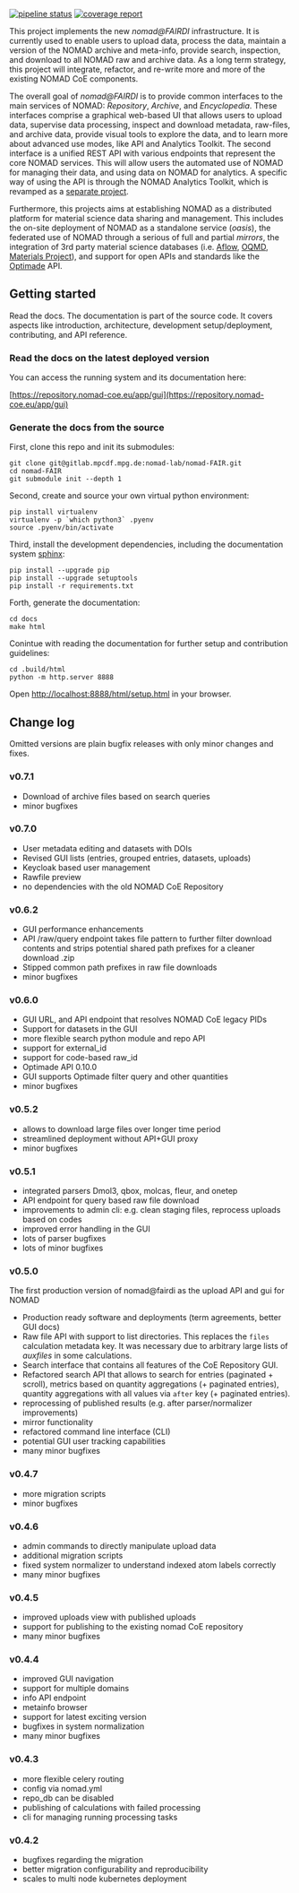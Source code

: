 [![pipeline status](https://gitlab.mpcdf.mpg.de/nomad-lab/nomad-FAIR/badges/master/pipeline.svg)](https://gitlab.mpcdf.mpg.de/nomad-lab/nomad-FAIR/commits/master)
[![coverage report](https://gitlab.mpcdf.mpg.de/nomad-lab/nomad-FAIR/badges/master/coverage.svg)](https://gitlab.mpcdf.mpg.de/nomad-lab/nomad-FAIR/commits/master)

This project implements the new *nomad@FAIRDI* infrastructure. It is currently used
to enable users to upload data, process the data, maintain a version of the NOMAD
archive and meta-info, provide search, inspection, and download to all NOMAD raw and
archive data. As a long term strategy, this project will integrate, refactor, and re-write
more and more of the existing NOMAD CoE components.

The overall goal of *nomad@FAIRDI* is to provide common interfaces to the main services of NOMAD:
*Repository*, *Archive*, and *Encyclopedia*. These interfaces comprise a graphical web-based
UI that allows users to upload data, supervise data processing, inspect and download
metadata, raw-files, and archive data, provide visual tools to explore the data, and
to learn more about advanced use modes, like API and Analytics Toolkit. The second interface
is a unified REST API with various endpoints that represent the core NOMAD services.
This will allow users the automated use of NOMAD for managing their data, and using
data on NOMAD for analytics. A specific way of using the API is through the NOMAD
Analytics Toolkit, which is revamped as a
[separate project](https://gitlab.mpcdf.mpg.de/nomad-lab/analytics-jupyterhub).

Furthermore, this projects aims at establishing NOMAD as a distributed platform for
material science data sharing and management. This includes the on-site deployment of
NOMAD as a standalone service (*oasis*), the federated use of NOMAD through a
serious of full and partial *mirrors*, the integration of 3rd party material science
databases (i.e. [Aflow](http://www.aflow.org/), [OQMD](http://oqmd.org/),
[Materials Project](https://materialsproject.org/)), and support for open APIs and
standards like the [Optimade](http://www.optimade.org/) API.

## Getting started

Read the docs. The documentation is part of the source code. It covers aspects like
introduction, architecture, development setup/deployment, contributing, and API reference.

### Read the docs on the latest deployed version

You can access the running system and its documentation here:

[https://repository.nomad-coe.eu/app/gui](https://repository.nomad-coe.eu/app/gui)

### Generate the docs from the source

First, clone this repo and init its submodules:
```
git clone git@gitlab.mpcdf.mpg.de:nomad-lab/nomad-FAIR.git
cd nomad-FAIR
git submodule init --depth 1
```

Second, create and source your own virtual python environment:
```
pip install virtualenv
virtualenv -p `which python3` .pyenv
source .pyenv/bin/activate
```

Third, install the development dependencies, including the documentation system
[sphinx](http://www.sphinx-doc.org/en/master/index.html):
```
pip install --upgrade pip
pip install --upgrade setuptools
pip install -r requirements.txt
```

Forth, generate the documentation:
```
cd docs
make html
```

Conintue with reading the documentation for further setup and contribution guidelines:
```
cd .build/html
python -m http.server 8888
```
Open [http://localhost:8888/html/setup.html](http://localhost:8888/html/setup.html) in
your browser.

## Change log
Omitted versions are plain bugfix releases with only minor changes and fixes.

### v0.7.1
- Download of archive files based on search queries
- minor bugfixes

### v0.7.0
- User metadata editing and datasets with DOIs
- Revised GUI lists (entries, grouped entries, datasets, uploads)
- Keycloak based user management
- Rawfile preview
- no dependencies with the old NOMAD CoE Repository

### v0.6.2
- GUI performance enhancements
- API /raw/query endpoint takes file pattern to further filter download contents and
  strips potential shared path prefixes for a cleaner download .zip
- Stipped common path prefixes in raw file downloads
- minor bugfixes

### v0.6.0
- GUI URL, and API endpoint that resolves NOMAD CoE legacy PIDs
- Support for datasets in the GUI
- more flexible search python module and repo API
- support for external_id
- support for code-based raw_id
- Optimade API 0.10.0
- GUI supports Optimade filter query and other quantities
- minor bugfixes

### v0.5.2
- allows to download large files over longer time period
- streamlined deployment without API+GUI proxy
- minor bugfixes

### v0.5.1
- integrated parsers Dmol3, qbox, molcas, fleur, and onetep
- API endpoint for query based raw file download
- improvements to admin cli: e.g. clean staging files, reprocess uploads based on codes
- improved error handling in the GUI
- lots of parser bugfixes
- lots of minor bugfixes

### v0.5.0
The first production version of nomad@fairdi as the upload API and gui for NOMAD
- Production ready software and deployments (term agreements, better GUI docs)
- Raw file API with support to list directories. This replaces the `files` calculation
  metadata key. It was necessary due to arbitrary large lists of *auxfiles* in some
  calculations.
- Search interface that contains all features of the CoE Repository GUI.
- Refactored search API that allows to search for entries (paginated + scroll),
  metrics based on quantity aggregations (+ paginated entries), quantity aggregations
  with all values via `after` key (+ paginated entries).
- reprocessing of published results (e.g. after parser/normalizer improvements)
- mirror functionality
- refactored command line interface (CLI)
- potential GUI user tracking capabilities
- many minor bugfixes

### v0.4.7
- more migration scripts
- minor bugfixes

### v0.4.6
- admin commands to directly manipulate upload data
- additional migration scripts
- fixed system normalizer to understand indexed atom labels correctly
- many minor bugfixes

### v0.4.5
- improved uploads view with published uploads
- support for publishing to the existing nomad CoE repository
- many minor bugfixes

### v0.4.4
- improved GUI navigation
- support for multiple domains
- info API endpoint
- metainfo browser
- support for latest exciting version
- bugfixes in system normalization
- many minor bugfixes

### v0.4.3
- more flexible celery routing
- config via nomad.yml
- repo_db can be disabled
- publishing of calculations with failed processing
- cli for managing running processing tasks

### v0.4.2
- bugfixes regarding the migration
- better migration configurability and reproducibility
- scales to multi node kubernetes deployment
